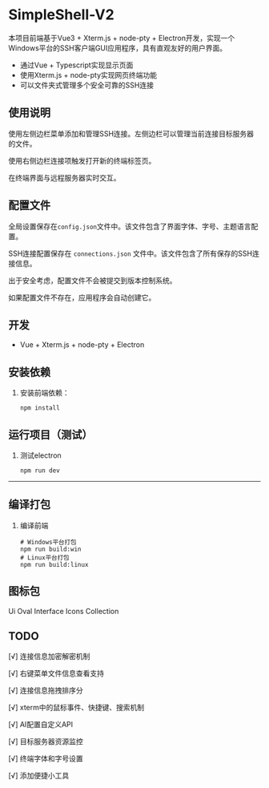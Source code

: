 # SimpleShell-V2

本项目前端基于Vue3 + Xterm.js + node-pty + Electron开发，实现一个Windows平台的SSH客户端GUI应用程序，具有直观友好的用户界面。

- 通过Vue + Typescript实现显示页面
- 使用Xterm.js + node-pty实现网页终端功能
- 可以文件夹式管理多个安全可靠的SSH连接

## 使用说明

使用左侧边栏菜单添加和管理SSH连接。左侧边栏可以管理当前连接目标服务器的文件。

使用右侧边栏连接项触发打开新的终端标签页。

在终端界面与远程服务器实时交互。

## 配置文件

全局设置保存在`config.json`文件中。该文件包含了界面字体、字号、主题语言配置。

SSH连接配置保存在 `connections.json` 文件中。该文件包含了所有保存的SSH连接信息。

出于安全考虑，配置文件不会被提交到版本控制系统。

如果配置文件不存在，应用程序会自动创建它。

## 开发

- Vue + Xterm.js + node-pty + Electron

## 安装依赖

1. 安装前端依赖：
   ```
   npm install
   ```

## 运行项目（测试）

1. 测试electron
   ```
   npm run dev
   ```

---

## 编译打包

1. 编译前端
   ```
   # Windows平台打包
   npm run build:win
   # Linux平台打包
   npm run build:linux
   ```

## 图标包

Ui Oval Interface Icons Collection

## TODO

[√] 连接信息加密解密机制

[√] 右键菜单文件信息查看支持

[√] 连接信息拖拽排序分

[√] xterm中的鼠标事件、快捷键、搜索机制

[√] AI配置自定义API

[√] 目标服务器资源监控

[√] 终端字体和字号设置

[√] 添加便捷小工具
